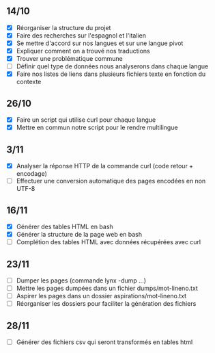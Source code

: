 ## 14/10
- [x] Réorganiser la structure du projet
- [x] Faire des recherches sur l'espagnol et l'italien
- [x] Se mettre d'accord sur nos langues et sur une langue pivot
- [x] Expliquer comment on a trouvé nos traductions
- [x] Trouver une problématique commune
- [ ] Définir quel type de données nous analyserons dans chaque langue
- [x] Faire nos listes de liens dans plusieurs fichiers texte en fonction du contexte
## 26/10
- [x] Faire un script qui utilise curl pour chaque langue
- [x] Mettre en commun notre script pour le rendre multilingue
## 3/11
- [x] Analyser la réponse HTTP de la commande curl (code retour + encodage)
- [ ] Effectuer une conversion automatique des pages encodées en non UTF-8
## 16/11
- [x] Générer des tables HTML en bash
- [x] Générer la structure de la page web en bash
- [ ] Complétion des tables HTML avec données récupérées avec curl
## 23/11
- [ ] Dumper les pages (commande lynx -dump ...)
- [ ] Mettre les pages dumpées dans un fichier dumps/mot-lineno.txt
- [ ] Aspirer les pages dans un dossier aspirations/mot-lineno.txt
- [ ] Réorganiser les dossiers pour faciliter la génération des fichiers
## 28/11
- [ ] Générer des fichiers csv qui seront transformés en tables html
